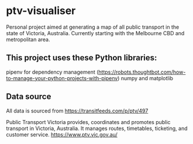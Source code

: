 # ptv-visualiser
Personal project aimed at generating a map of all public transport in the state of Victoria, Australia. Currently starting with the Melbourne CBD and metropolitan area.

## This project uses these Python libraries:
pipenv for dependency management (https://robots.thoughtbot.com/how-to-manage-your-python-projects-with-pipenv)
numpy and matplotlib

## Data source
All data is sourced from https://transitfeeds.com/p/ptv/497

Public Transport Victoria provides, coordinates and promotes public transport in Victoria, Australia. It manages routes, timetables, ticketing, and customer service. https://www.ptv.vic.gov.au/
